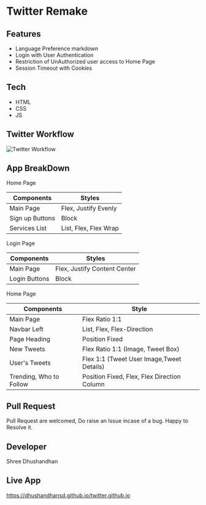 # Twitter Remake

## Features

- Language Preference markdown
- Login with User Authentication
- Restriction of UnAuthorized user access to Home Page
- Session Timeout with Cookies

## Tech

- HTML
- CSS
- JS

## Twitter Workflow

![Twitter Workflow](https://dhushandhansd.github.io/twitter.github.io/twitter-workflow.png)

## App BreakDown

Home Page

| Components      | Styles                |
| --------------- | --------------------- |
| Main Page       | Flex, Justify Evenly  |
| Sign up Buttons | Block                 |
| Services List   | List, Flex, Flex Wrap |

Login Page

| Components    | Styles                       |
| ------------- | ---------------------------- |
| Main Page     | Flex, Justify Content Center |
| Login Buttons | Block                        |

Home Page

| Components              | Style                                       |
| ----------------------- | ------------------------------------------- |
| Main Page               | Flex Ratio 1:1                              |
| Navbar Left             | List, Flex, Flex-Direction                  |
| Page Heading            | Position Fixed                              |
| New Tweets              | Flex Ratio 1:1 (Image, Tweet Box)           |
| User's Tweets           | Flex 1:1 (Tweet User Image,Tweet Details)   |
| Trending, Who to Follow | Position Fixed, Flex, Flex Direction Column |

## Pull Request

Pull Request are welcomed, Do raise an Issue incase of a bug.
Happy to Resolve it.

## Developer

Shree Dhushandhan

## Live App

https://dhushandhansd.github.io/twitter.github.io
